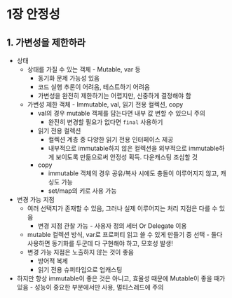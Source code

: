 # 1장 안정성
## 1. 가변성을 제한하라
- 상태
  - 상태를 가질 수 있는 객체 - Mutable, var 등
    - 동기화 문제 가능성 있음
    - 코드 실행 추론이 어려움, 테스트하기 어려움
    - 가변성을 완전히 제한하기는 어렵지만, 신중하게 결정해야 함
  - 가변성 제한 객체 - Immutable, val, 읽기 전용 컬렉션, copy
    - val의 경우 mutable 객체를 담는다면 내부 값 변할 수 있으니 주의
      - 완전히 변경할 필요가 없다면 `final` 사용하기
    - 읽기 전용 컬렉션
      - 컬렉션 계층 중 다양한 읽기 전용 인터페이스 제공
      - 내부적으로 immutable하지 않은 컬렉션을 외부적으로 immutable하게 보이도록 만듦으로써 안정성 획득. 다운캐스팅 조심할 것
    - copy
      - immutable 객체의 경우 공유/복사 시에도 충돌이 이루어지지 않고, 캐싱도 가능
      - set/map의 키로 사용 가능
- 변경 가능 지점
  - 여러 선택지가 존재할 수 있음, 그러나 실제 이루어지는 처리 지점은 다를 수 있음
    - 변경 지점 관찰 가능 - 사용자 정의 세터 Or Delegate 이용
  - mutable 컬렉션 방식, var로 프로퍼티 읽고 쓸 수 있게 만들기 중 선택 - 둘다 사용하면 동기화를 두군데 다 구현해야 하고, 모호성 발생!
  - 변경 가능 지점은 노출하지 않는 것이 좋음
    - 방어적 복제
    - 읽기 전용 슈퍼타입으로 업캐스팅
- 하지만 항상 immutable이 좋은 것은 아니고, 효율성 때문에 Mutable이 좋을 때가 있음 - 성능이 중요한 부분에서만 사용, 멀티스레드에 주의
